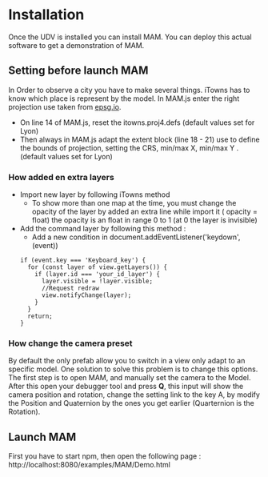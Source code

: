 # Installation

Once the UDV is installed you can install MAM. You can deploy this actual software to get a demonstration of MAM.

## Setting before launch MAM

In Order to observe a city you have to make several things. iTowns has to know which place is represent by the model. In MAM.js enter the right projection use taken from [epsg.io](https://epsg.io).
*  On line 14 of MAM.js, reset the itowns.proj4.defs (default values set for Lyon)
*  Then always in MAM.js adapt the extent block (line 18 - 21) use to define the bounds of projection, setting the CRS, min/max X, min/max Y . (default values set for Lyon)

### How added en extra layers

* Import new layer by following iTowns method
    * To show more than one map at the time, you must change the opacity of the layer by added an extra line while import it ( opacity = float) the opacity is an float in range 0 to 1 (at 0 the layer is invisible)
* Add the command layer by  following this method :
  * Add a new condition in document.addEventListener('keydown', (event))
  ```
  if (event.key === 'Keyboard_key') {
    for (const layer of view.getLayers()) {
      if (layer.id === 'your_id_layer') {
        layer.visible = !layer.visible;
        //Request redraw
        view.notifyChange(layer);
      }
    }
    return;
  }
  ```
### How change the camera preset

By default the only prefab allow you to switch in a view only adapt to an specific model. One solution to solve this problem is to change this options. The first step is to open MAM, and manually set the camera to the Model. After this open your debugger tool and press **Q**, this input will show the camera position and rotation, change the setting link to the key A, by modify the Position and Quaternion by the ones you get earlier (Quarternion is the Rotation).

## Launch MAM

First you have to start npm, then open the following page :  http://localhost:8080/examples/MAM/Demo.html
